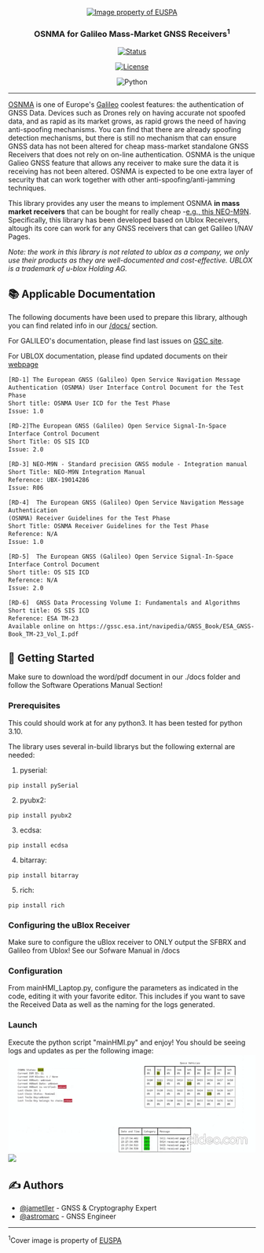 <p align="center">
  <a href="" rel="noopener">
 <img width=500px height=300px src="https://www.euspa.europa.eu/sites/default/files/styles/news_640x480_retinafy/public/files/content/news/images/home/osnma-news.jpg?itok=2u1UslSa" alt="Image property of EUSPA"></a>
</p>

<h3 align="center">OSNMA for Galileo Mass-Market GNSS Receivers<sup>1</sup></h3>

<div align="center">

[![Status](https://img.shields.io/badge/status-In_progress-success.svg)]()

[![License](https://img.shields.io/badge/license-MIT-blue.svg)](/LICENSE)

![Python](https://img.shields.io/badge/python-3670A0?style=for-the-badge&logo=python&logoColor=ffdd54)

</div>

---


[OSNMA](https://gssc.esa.int/navipedia/index.php/Galileo_Open_Service_Navigation_Message_Authentication) is one of Europe's [Galileo](https://www.euspa.europa.eu/european-space/galileo/What-Galileo) coolest features: the authentication of GNSS Data. Devices such as Drones rely on having accurate not spoofed data, and as rapid as its market grows, as rapid grows the need of having anti-spoofing mechanisms.
You can find that there are already spoofing detection mechanisms,  but there is still no mechanism that can ensure GNSS data has not been altered for cheap mass-market standalone GNSS Receivers that does not rely on on-line authentication.
OSNMA is the unique Galieo GNSS feature that allows any receiver to make sure the data it is receiving has not been altered. OSNMA is expected to be one extra layer of security that can work together with other anti-spoofing/anti-jamming techniques.

This library provides any user the means to implement OSNMA **in mass market receivers** that can be bought for really cheap -[e.g., this NEO-M9N](https://www.mikroe.com/gnss-7-click). Specifically, this library has been developed based on Ublox Receivers, altough its core can work for any GNSS receivers that can get Galileo I/NAV Pages.

*Note: the work in this library is not related to ublox as a company, we only use their products as they are well-documented and cost-effective. UBLOX is a trademark of u-blox Holding AG.*
## 📚 Applicable Documentation <a name = "about"></a>

The following documents have been used to prepare this library, although you can find related info in our [/docs/](https://github.com/astromarc/osnmaPython/tree/master/docs) section.

For GALILEO's documentation, please find last issues on [GSC site](https://www.gsc-europa.eu/electronic-library/programme-reference-documents).

For UBLOX documentation, please find updated documents on their [webpage](https://www.u-blox.com/en/product-resources)

```
[RD-1] The European GNSS (Galileo) Open Service Navigation Message Authentication (OSNMA) User Interface Control Document for the Test Phase 
Short title: OSNMA User ICD for the Test Phase
Issue: 1.0
```
```
[RD-2]The European GNSS (Galileo) Open Service Signal-In-Space Interface Control Document
Short Title: OS SIS ICD
Issue: 2.0
```
```
[RD-3] NEO-M9N - Standard precision GNSS module - Integration manual
Short Title: NEO-M9N Integration Manual
Reference: UBX-19014286
Issue: R06
```
```
[RD-4]	The European GNSS (Galileo) Open Service Navigation Message Authentication
(OSNMA) Receiver Guidelines for the Test Phase
Short Title: OSNMA Receiver Guidelines for the Test Phase
Reference: N/A
Issue: 1.0
```
```
[RD-5]	The European GNSS (Galileo) Open Service Signal-In-Space Interface Control Document
Short title: OS SIS ICD
Reference: N/A
Issue: 2.0
```
```
[RD-6]	GNSS Data Processing Volume I: Fundamentals and Algorithms
Short title: OS SIS ICD
Reference: ESA TM-23
Available online on https://gssc.esa.int/navipedia/GNSS_Book/ESA_GNSS-Book_TM-23_Vol_I.pdf
```


## 🏁 Getting Started <a name = "getting_started"></a>

Make sure to download the word/pdf document in our ./docs folder and follow the Software Operations Manual Section!


### Prerequisites

This could should work at for any python3. It has been tested for python 3.10.

The library uses several in-build librarys but the following external are needed:

1. pyserial:
```
pip install pySerial  
```
2. pyubx2:
```
pip install pyubx2 
```
3. ecdsa:
```
pip install ecdsa 
```
4. bitarray:
```
pip install bitarray 
```
5. rich:
```
pip install rich 
```
### Configuring the uBlox Receiver

Make sure to configure the uBlox receiver to ONLY output the SFBRX and Galileo from Ublox! See our Sofware Manual in /docs

### Configuration

From mainHMI_Laptop.py, configure the parameters as indicated in the code, editing it with your favorite editor.
This includes if you want to save the Received Data as well as the naming for the logs generated.

### Launch

Execute the python script "mainHMI.py" and enjoy! You should be seeing logs and updates as per the following image:
![](./docs/design_manual/hmi_animation.gif)
![](./docs/design_manual/hmi_animation_rasp.gif)

## ✍️ Authors <a name = "authors"></a>

- [@jametller](https://github.com/jametller) - GNSS & Cryptography Expert
- [@astromarc](https://github.com/astromarc) - GNSS Engineer




* * *
<sup>1</sup>Cover image is property of [EUSPA](https://www.euspa.europa.eu/)

